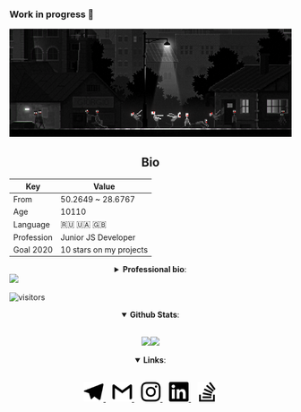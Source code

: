 ### Work in progress 👋


![banner](https://raw.githubusercontent.com/v-excelsior/v-excelsior/main/assets/banner.png)


<h2 align="center">Bio</h2>

| Key         | Value                       |
|-------------|-----------------------------|
|  From       |     50.2649 ~ 28.6767       |
|  Age        |           10110             |
| Language    |        🇷🇺  🇺🇦  🇬🇧           |
| Profession  |  Junior JS Developer        |
| Goal 2020   |  10 stars on my projects    |


<details>
  <summary align="center"><b>Professional bio</b>:</summary>
  <br>
  
- 🏁`01.02.2020` - start developer way
- 📄`25.02.2020` - finished first landing page
- 💚`27.04.2020` - start my first app with Vue
- 💙`20.07.2020` - start my first app with React
- 🚀`01.08.2020` - find my first work as Junior JS Developer at [Backendless](https://backendless.com/) 
- ⏱️`09.10.2020` - create first NPM package
</details>


<img src="https://www.codewars.com/users/Sicely/badges/large"/> 

![visitors](httpsvisitor-badge.laobi.icu/badge?page_id=v-excelsior.v-excelsior) 


<details open align="center">
  <summary><b>Github Stats</b>:</summary>
  <br>
  <p align="center"><img src = "https://github-readme-stats.vercel.app/api?username=v-excelsior&show_icons=true&theme=tokyonight&line_height=27"><img src = "https://github-readme-stats.vercel.app/api/top-langs/?username=v-excelsior&hide=scss,html&theme=tokyonight"></p>
</details>

<details open align="center">
  <summary><b>Links</b>:</summary>
  <br>
  <p align="center">
   <a href="t.me/v_excelsior" target="_blank" aria-label="Dima's Telegram">
    <img src="assets/telegram.svg" width="35px" alt="Dima's telegram"/>
   </a>
   &nbsp;&nbsp;
   <a href="mailto:vakyla98@gmail.com" target="_blank" aria-label="Dima's mailto">
    <img src="assets/gmail.svg" width="35px" alt="Dima's mailto"/>
   </a>
   &nbsp;&nbsp;
   <a href="https://www.instagram.com/v_excelsior/" target="_blank" aria-label="Dima's Instagram">
    <img src="assets/instagram.svg" width="35px" alt="Dima's Instagram"/>
   </a>
   &nbsp;&nbsp;
   <a href="https://www.linkedin.com/in/dmytro-vakuliuk-3971451a6/" target="_blank" aria-label="Dima's LinkedIn">
    <img src="assets/linkedin.svg" width="35px" alt="Dima's LinkedIn"/>
   </a>
   &nbsp;&nbsp;
   <a href="https://stackoverflow.com/users/13216414/dima-vak/" target="_blank" aria-label="Dima's SO">
    <img src="assets/stackoverflow.svg" width="35px" alt="Dima's SO"/>
   </a>
 </p>
</details>

<!--
**v-excelsior/v-excelsior** is a ✨ _special_ ✨ repository because its `README.md` (this file) appears on your GitHub profile.

Here are some ideas to get you started:

- 🔭 I’m currently working on ...
- 🌱 I’m currently learning ...
- 👯 I’m looking to collaborate on ...
- 🤔 I’m looking for help with ...
- 💬 Ask me about ...
- 📫 How to reach me: ...
- 😄 Pronouns: ...
- ⚡ Fun fact: ...
-->
